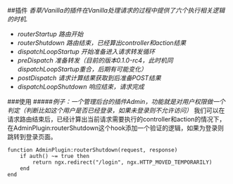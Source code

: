 ##插件
*香草/Vanilla的插件在Vanilla处理请求的过程中提供了六个执行相关逻辑的时机.*

- *routerStartup 路由开始*
- *routerShutdown 路由结束，已经算出controller和action结果*
- *dispatchLoopStartup 开始准备进入请求转发循环*
- *preDispatch 准备转发（目前的版本0.1.0-rc4，此时机同dispatchLoopStartup重合，后期有可能变化）*
- *postDispatch 请求计算结果获取到后准备POST结果*
- *dispatchLoopShutdown 响应结束，请求完成*

###使用
#####*例子：一个管理后台的插件Admin，功能就是对用户权限做一个判定（判断比如这个用户是否已经登录，如果未登录则不允许访问）*
我们可以在请求路由结束后，已经计算出当前请求需要执行的controller和action的情况下，在AdminPlugin:routerShutdown这个hook添加一个验证的逻辑，如果为登录则跳转到登录页面。
```
function AdminPlugin:routerShutdown(request, response)
	if auth() ~= true then
		return ngx.redirect("/login", ngx.HTTP_MOVED_TEMPORARILY)
	end
end
```
